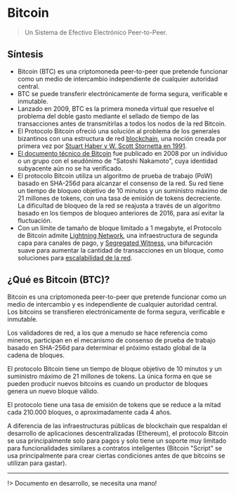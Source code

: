 # Bitcoin

> Un Sistema de Efectivo Electrónico Peer-to-Peer.

## Síntesis

- Bitcoin (BTC) es una criptomoneda peer-to-peer que pretende funcionar como un medio de intercambio independiente de cualquier autoridad central. 
- BTC se puede transferir electrónicamente de forma segura, verificable e inmutable.
- Lanzado en 2009, BTC es la primera moneda virtual que resuelve el problema del doble gasto mediante el sellado de tiempo de las transacciones antes de transmitirlas a todos los nodos de la red Bitcoin. 
- El Protocolo Bitcoin ofreció una solución al problema de los generales bizantinos con una estructura de red [blockchain](https://academy.binance.com/glossary/blockchain), una noción creada por primera vez por [Stuart Haber y W. Scott Stornetta en 1991](https://www.anf.es/pdf/Haber_Stornetta.pdf).
- [El documento técnico de Bitcoin](https://bitcoin.org/bitcoin.pdf) fue publicado en 2008 por un individuo o un grupo con el seudónimo de "Satoshi Nakamoto", cuya identidad subyacente aún no se ha verificado.
- El protocolo Bitcoin utiliza un algoritmo de prueba de trabajo (PoW) basado en SHA-256d para alcanzar el consenso de la red. Su red tiene un tiempo de bloqueo objetivo de 10 minutos y un suministro máximo de 21 millones de tokens, con una tasa de emisión de tokens decreciente. La dificultad de bloqueo de la red se reajusta a través de un algoritmo basado en los tiempos de bloqueo anteriores de 2016, para así evitar la fluctuación.
- Con un límite de tamaño de bloque limitado a 1 megabyte, el Protocolo de Bitcoin admite [Lightning Network](https://academy.binance.com/blockchain/what-is-lightning-network), una infraestructura de segunda capa para canales de pago, y [Segregated Witness](https://academy.binance.com/blockchain/a-beginners-guide-to-segretated-witness-segwit), una bifurcación suave para aumentar la cantidad de transacciones en un bloque, como soluciones para [escalabilidad de la red](https://academy.binance.com/blockchain/blockchain-scalability-sidechains-and-payment-channels).

## ¿Qué es Bitcoin (BTC)?
Bitcoin es una criptomoneda peer-to-peer que pretende funcionar como un medio de intercambio y es independiente de cualquier autoridad central. Los bitcoins se transfieren electrónicamente de forma segura, verificable e inmutable.

Los validadores de red, a los que a menudo se hace referencia como mineros, participan en el mecanismo de consenso de prueba de trabajo basado en SHA-256d para determinar el próximo estado global de la cadena de bloques.

El protocolo Bitcoin tiene un tiempo de bloque objetivo de 10 minutos y un suministro máximo de 21 millones de tokens. La única forma en que se pueden producir nuevos bitcoins es cuando un productor de bloques genera un nuevo bloque válido.

El protocolo tiene una tasa de emisión de tokens que se reduce a la mitad cada 210.000 bloques, o aproximadamente cada 4 años.

A diferencia de las infraestructuras públicas de blockchain que respaldan el desarrollo de aplicaciones descentralizadas (Ethereum), el protocolo Bitcoin se usa principalmente solo para pagos y solo tiene un soporte muy limitado para funcionalidades similares a contratos inteligentes (Bitcoin "Script" se usa principalmente para crear ciertas condiciones antes de que bitcoins se utilizan para gastar).

***

!> Documento en desarrollo, se necesita una mano! 
